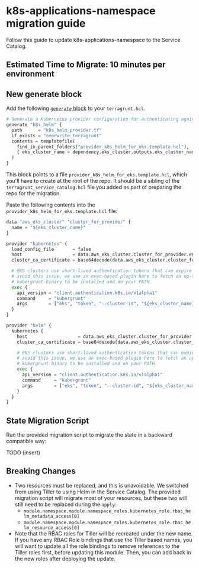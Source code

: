 # k8s-applications-namespace migration guide

Follow this guide to update k8s-applications-namespace to the Service Catalog.

## Estimated Time to Migrate: 10 minutes per environment

## New generate block
Add the following [`generate` block](https://terragrunt.gruntwork.io/docs/reference/config-blocks-and-attributes/#generate) to your `terragrunt.hcl`.

```python
# Generate a Kubernetes provider configuration for authenticating against the EKS cluster.
generate "k8s_helm" {
  path      = "k8s_helm_provider.tf"
  if_exists = "overwrite_terragrunt"
  contents = templatefile(
    find_in_parent_folders("provider_k8s_helm_for_eks.template.hcl"),
    { eks_cluster_name = dependency.eks_cluster.outputs.eks_cluster_name },
  )
}
```

This block points to a file `provider_k8s_helm_for_eks.template.hcl`, which you'll have to create at the root of the repo. It should be a sibling of the `terragrunt_service_catalog.hcl` file you added as part of preparing the repo for the migration.

Paste the following contents into the `provider_k8s_helm_for_eks.template.hcl` file:

```python
data "aws_eks_cluster" "cluster_for_provider" {
  name = "${eks_cluster_name}"
}

provider "kubernetes" {
  load_config_file       = false
  host                   = data.aws_eks_cluster.cluster_for_provider.endpoint
  cluster_ca_certificate = base64decode(data.aws_eks_cluster.cluster_for_provider.certificate_authority.0.data)

  # EKS clusters use short-lived authentication tokens that can expire in the middle of an 'apply' or 'destroy'. To
  # avoid this issue, we use an exec-based plugin here to fetch an up-to-date token. Note that this code requires the
  # kubergrunt binary to be installed and on your PATH.
  exec {
    api_version = "client.authentication.k8s.io/v1alpha1"
    command     = "kubergrunt"
    args        = ["eks", "token", "--cluster-id", "${eks_cluster_name}"]
  }
}

provider "helm" {
  kubernetes {
    host                   = data.aws_eks_cluster.cluster_for_provider.endpoint
    cluster_ca_certificate = base64decode(data.aws_eks_cluster.cluster_for_provider.certificate_authority.0.data)

    # EKS clusters use short-lived authentication tokens that can expire in the middle of an 'apply' or 'destroy'. To
    # avoid this issue, we use an exec-based plugin here to fetch an up-to-date token. Note that this code requires the
    # kubergrunt binary to be installed and on your PATH.
    exec {
      api_version = "client.authentication.k8s.io/v1alpha1"
      command     = "kubergrunt"
      args        = ["eks", "token", "--cluster-id", "${eks_cluster_name}"]
    }
  }
}
```

## State Migration Script

Run the provided migration script to migrate the state in a backward compatible way:

TODO (insert)

## Breaking Changes

- Two resources must be replaced, and this is unavoidable. We switched from using Tiller to using Helm in the Service Catalog. The provided migration script will migrate most of your resources, but these two will still need to be replaced during the `apply`:
    - `module.namespace.module.namespace_roles.kubernetes_role.rbac_helm_metadata_access[0]`
    - `module.namespace.module.namespace_roles.kubernetes_role.rbac_helm_resource_access[0]`
- Note that the RBAC roles for Tiller will be recreated under the new name. If you have any RBAC Role bindings that use the Tiller based names, you will want to update all the role bindings to remove references to the Tiller roles first, before updating this module. Then, you can add back in the new roles after deploying the update.
